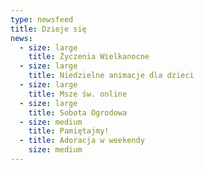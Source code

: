 ```yaml
---
type: newsfeed
title: Dzieje się
news:
  - size: large
    title: Życzenia Wielkanocne
  - size: large
    title: Niedzielne animacje dla dzieci
  - size: large
    title: Msze św. online
  - size: large
    title: Sobota Ogrodowa
  - size: medium
    title: Pamiętajmy!
  - title: Adoracja w weekendy
    size: medium
---
```

